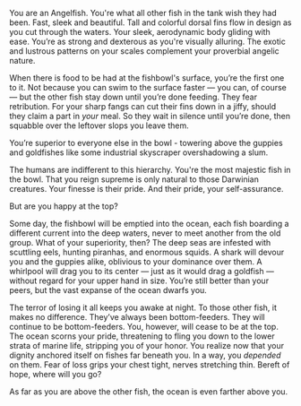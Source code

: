 You are an Angelfish.
You're what all other fish in the tank wish they had been.
Fast, sleek and beautiful.
Tall and colorful dorsal fins flow in design as you cut through the waters.
Your sleek, aerodynamic body gliding with ease.
You’re as strong and dexterous as you're visually alluring.
The exotic and lustrous patterns on your scales complement your proverbial angelic nature.

When there is food to be had at the fishbowl's surface, you’re the first one to it.
Not because you can swim to the surface faster — you can, of course — but the other fish stay down until you’re done feeding.
They fear retribution.
For your sharp fangs can cut their fins down in a jiffy, should they claim a part in *your* meal.
So they wait in silence until you’re done, then squabble over the leftover slops you leave them.

You’re superior to everyone else in the bowl - towering above the guppies and goldfishes like some industrial skyscraper overshadowing a slum.

The humans are indifferent to this hierarchy.
You're the most majestic fish in the bowl.
That you reign supreme is only natural to those Darwinian creatures.
Your finesse is their pride.
And their pride, your self-assurance.

But are you happy at the top?

Some day, the fishbowl will be emptied into the ocean, each fish boarding a different current into the deep waters, never to meet another from the old group.
What of your superiority, then?
The deep seas are infested with scuttling eels, hunting piranhas, and enormous squids.
A shark will devour you and the guppies alike, oblivious to your dominance over them.
A whirlpool will drag you to its center — just as it would drag a goldfish — without regard for your upper hand in size.
You’re still better than your peers, but the vast expanse of the ocean dwarfs you.

The terror of losing it all keeps you awake at night.
To those other fish, it makes no difference.
They’ve always been bottom-feeders.
They will continue to be bottom-feeders.
You, however, will cease to be at the top.
The ocean scorns your pride, threatening to fling you down to the lower strata of marine life, stripping you of your honor.
You realize now that your dignity anchored itself on fishes far beneath you.
In a way, you *depended* on them.
Fear of loss grips your chest tight, nerves stretching thin.
Bereft of hope, where will you go?

As far as you are above the other fish, the ocean is even farther above you.

